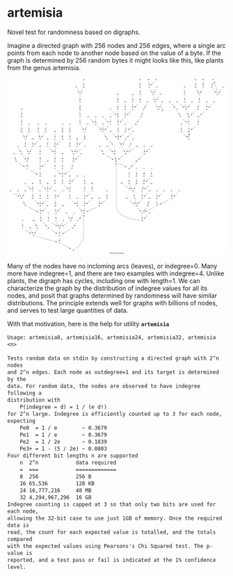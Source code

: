 # artemisia
Novel test for randomness based on digraphs.

Imagine a directed graph with 256 nodes and 256 edges, where a single arc points from each node to another node based on the value of a byte. If the graph is determined by 256 random bytes it might looks like this, like plants from the genus artemisia.

<img src="exp_n_8.png" alt="2^8 node digraph" width="640"/>

Many of the nodes have no incloming arcs (leaves), or indegree=0. Many more have indegree=1, and there are two examples with indegree=4. Unlike plants, the digraph has cycles, including one with length=1. We can characterize the graph by the distribution of indegree values for all its nodes, and posit that graphs determined by randomness will have similar distributions. The principle extends well for graphs with billions of nodes, and serves to test large quantities of data.

With that motivation, here is the help for utility **`artemisia`**

```
Usage: artemisia8, artemisia16, artemisia24, artemisia32, artemisia <n>

Tests random data on stdin by constructing a directed graph with 2^n nodes
and 2^n edges. Each node as outdegree=1 and its target is determined by the
data. For random data, the nodes are observed to have indegree following a
distribution with
    P(indegree = d) = 1 / (e d!)
for 2^n large. Indegree is efficiently counted up to 3 for each node, expecting
    Pe0  = 1 / e        ~ 0.3679
    Pe1  = 1 / e        ~ 0.3679
    Pe2  = 1 / 2e       ~ 0.1839
    Pe3+ = 1 - (5 / 2e) ~ 0.0803
Four different bit lengths n are supported
    n  2^n            data required
    =  ===            =============
    8  256            256 B
    16 65,536         128 KB
    24 16,777,216     48 MB
    32 4,294,967,296  16 GB
Indegree counting is capped at 3 so that only two bits are used for each node,
allowing the 32-bit case to use just 1GB of memory. Once the required data is
read, the count for each expected value is totalled, and the totals compared
with the expected values using Pearsons's Chi Squared test. The p-value is
reported, and a test pass or fail is indicated at the 1% confidence level.
```
